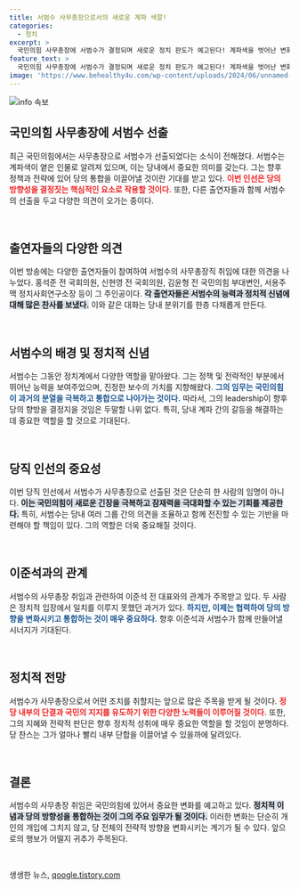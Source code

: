 ```yaml
---
title: 서범수 사무총장으로서의 새로운 계파 색깔!
categories:
  - 정치
excerpt: >
  국민의힘 사무총장에 서범수가 결정되며 새로운 정치 판도가 예고된다! 계파색을 벗어난 변화의 아이콘, 그의 행보에 정치권이 주목하고 있다. 클릭하면 더 놀라운 사실이!
feature_text: >
  국민의힘 사무총장에 서범수가 결정되며 새로운 정치 판도가 예고된다! 계파색을 벗어난 변화의 아이콘, 그의 행보에 정치권이 주목하고 있다. 클릭하면 더 놀라운 사실이!
image: 'https://www.behealthy4u.com/wp-content/uploads/2024/06/unnamed-file.png'
---
```


<p><img src="https://www.behealthy4u.com/wp-content/uploads/2024/06/unnamed-file.png" alt="info 속보" /></p>

<h2 data-ke-size="size26">국민의힘 사무총장에 서범수 선출</h2>

<p data-ke-size="size16">최근 국민의힘에서는 사무총장으로 서범수가 선출되었다는 소식이 전해졌다. 서범수는 계파색이 옅은 인물로 알려져 있으며, 이는 당내에서 중요한 의미를 갖는다. 그는 향후 정책과 전략에 있어 당의 통합을 이끌어낼 것이란 기대를 받고 있다. <b><span style="color: #ee2323;">이번 인선은 당의 방향성을 결정짓는 핵심적인 요소로 작용할 것이다.</span></b> 또한, 다른 출연자들과 함께 서범수의 선출을 두고 다양한 의견이 오가는 중이다.</p>

<p data-ke-size="size16">&nbsp;</p>

<h2 data-ke-size="size26">출연자들의 다양한 의견</h2>

<p data-ke-size="size16">이번 방송에는 다양한 출연자들이 참여하여 서범수의 사무총장직 취임에 대한 의견을 나누었다. 홍석준 전 국회의원, 신현영 전 국회의원, 김윤형 전 국민의힘 부대변인, 서용주 맥 정치사회연구소장 등이 그 주인공이다. <b><span style="background-color: #21538527;">각 출연자들은 서범수의 능력과 정치적 신념에 대해 많은 찬사를 보냈다.</span></b> 이와 같은 대화는 당내 분위기를 한층 다채롭게 만든다.</p>

<p data-ke-size="size16">&nbsp;</p>

<h2 data-ke-size="size26">서범수의 배경 및 정치적 신념</h2>

<p data-ke-size="size16">서범수는 그동안 정치계에서 다양한 역할을 맡아왔다. 그는 정책 및 전략적인 부분에서 뛰어난 능력을 보여주었으며, 진정한 보수의 가치를 지향해왔다. <b><span style="color: #1a5490;">그의 임무는 국민의힘이 과거의 분열을 극복하고 통합으로 나아가는 것이다.</span></b> 따라서, 그의 leadership이 향후 당의 향방을 결정지을 것임은 두말할 나위 없다. 특히, 당내 계파 간의 갈등을 해결하는 데 중요한 역할을 할 것으로 기대된다.</p>

<p data-ke-size="size16">&nbsp;</p>

<h2 data-ke-size="size26">당직 인선의 중요성</h2>

<p data-ke-size="size16">이번 당직 인선에서 서범수가 사무총장으로 선출된 것은 단순히 한 사람의 임명이 아니다. <b><span style="background-color: #21538527;">이는 국민의힘이 새로운 긴장을 극복하고 잠재력을 극대화할 수 있는 기회를 제공한다.</span></b> 특히, 서범수는 당내 여러 그룹 간의 의견을 조율하고 함께 전진할 수 있는 기반을 마련해야 할 책임이 있다. 그의 역할은 더욱 중요해질 것이다.</p>

<p data-ke-size="size16">&nbsp;</p>

<h2 data-ke-size="size26">이준석과의 관계</h2>

<p data-ke-size="size16">서범수의 사무총장 취임과 관련하여 이준석 전 대표와의 관계가 주목받고 있다. 두 사람은 정치적 입장에서 일치를 이루지 못했던 과거가 있다. <b><span style="color: #1a5490;">하지만, 이제는 협력하여 당의 방향을 변화시키고 통합하는 것이 매우 중요하다.</span></b> 향후 이준석과 서범수가 함께 만들어낼 시너지가 기대된다.</p>

<p data-ke-size="size16">&nbsp;</p>

<h2 data-ke-size="size26">정치적 전망</h2>

<p data-ke-size="size16">서범수가 사무총장으로서 어떤 조치를 취할지는 앞으로 많은 주목을 받게 될 것이다. <b><span style="color: #ee2323;">정당 내부의 단결과 국민의 지지를 유도하기 위한 다양한 노력들이 이루어질 것이다.</span></b> 또한, 그의 지혜와 전략적 판단은 향후 정치적 성취에 매우 중요한 역할을 할 것임이 분명하다. 당 찬스는 그가 얼마나 빨리 내부 단합을 이끌어낼 수 있을까에 달려있다.</p>

<p data-ke-size="size16">&nbsp;</p>

<h2 data-ke-size="size26">결론</h2>

<p data-ke-size="size16">서범수의 사무총장 취임은 국민의힘에 있어서 중요한 변화를 예고하고 있다. <b><span style="background-color: #21538527;">정치적 이념과 당의 방향성을 통합하는 것이 그의 주요 임무가 될 것이다.</span></b> 이러한 변화는 단순히 개인의 개입에 그치지 않고, 당 전체의 전략적 방향을 변화시키는 계기가 될 수 있다. 앞으로의 행보가 어떨지 귀추가 주목된다.</p>

<p data-ke-size="size16">&nbsp;</p>
생생한 뉴스, <a href="https://qoogle.tistory.com" rel="dofollow">qoogle.tistory.com</a>


